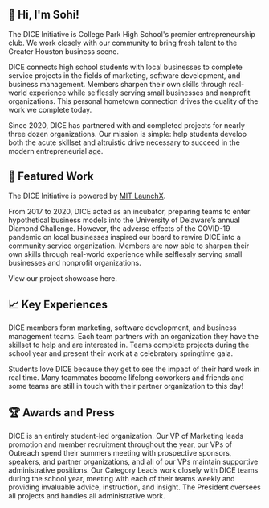 ## :wave: Hi, I'm Sohi!

The DICE Initiative is College Park High School's premier entrepreneurship club. We work closely with our community to bring fresh talent to the Greater Houston business scene.

DICE connects high school students with local businesses to complete service projects in the fields of marketing, software development, and business management. 
Members sharpen their own skills through real-world experience while selflessly serving small businesses and nonprofit organizations. This personal hometown connection drives the quality of the work we complete today.

Since 2020, DICE has partnered with and completed projects for nearly three dozen organizations. Our mission is simple: help students develop both the acute skillset and altruistic drive necessary to succeed in the modern entrepreneurial age.


## :wrench: Featured Work

The DICE Initiative is powered by [MIT LaunchX](https://launchx.com/).

From 2017 to 2020, DICE acted as an incubator, preparing teams to enter hypothetical business models into the University of Delaware’s annual Diamond Challenge. However, the adverse effects of the COVID-19 pandemic on local businesses inspired our board to rewire DICE into a community service organization. Members are now able to sharpen their own skills through real-world experience while selflessly serving small businesses and nonprofit organizations.

View our project showcase here.

## :chart_with_upwards_trend: Key Experiences

DICE members form marketing, software development, and business management teams. Each team partners with an organization they have the skillset to help and are interested in. Teams complete projects during the school year and present their work at a celebratory springtime gala.

Students love DICE because they get to see the impact of their hard work in real time. Many teammates become lifelong coworkers and friends and some teams are still in touch with their partner organization to this day!

## :trophy: Awards and Press

DICE is an entirely student-led organization. Our VP of Marketing leads promotion and member recruitment throughout the year, our VPs of Outreach spend their summers meeting with prospective sponsors, speakers, and partner organizations, and all of our VPs maintain supportive administrative positions. Our Category Leads work closely with DICE teams during the school year, meeting with each of their teams weekly and providing invaluable advice, instruction, and insight. The President oversees all projects and handles all administrative work.
